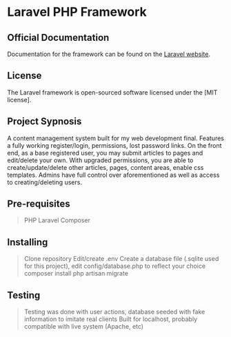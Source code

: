 # Laravel PHP Framework

## Official Documentation
Documentation for the framework can be found on the [Laravel website](http://laravel.com/docs).

## License
The Laravel framework is open-sourced software licensed under the [MIT license].

## Project Sypnosis
A content management system built for my web development final.  Features a fully working register/login, permissions, lost password links.  On the front end, as a base registered user, you may submit articles to pages and edit/delete your own.  With upgraded permissions, you are able to create/update/delete other articles, pages, content areas, enable css templates.  Admins have full control over aforementioned as well as access to creating/deleting users.

## Pre-requisites
> PHP
> Laravel
> Composer

## Installing
> Clone repository
> Edit/create .env
> Create a database file (.sqlite used for this project), edit config/database.php to reflect your choice
> composer install
> php artisan migrate

## Testing
> Testing was done with user actions, database seeded with fake information to imitate real clients
> Built for localhost, probably compatible with live system (Apache, etc)
